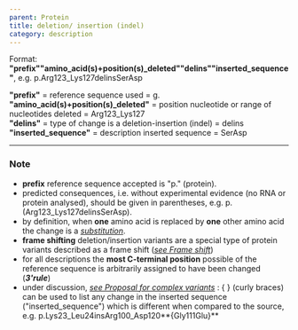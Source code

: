 ```yaml
---
parent: Protein
title: deletion/ insertion (indel)
category: description
---
```


Format:   **"prefix""amino_acid(s)+position(s)_deleted""delins""inserted_sequence"**,  e.g. p.Arg123\_Lys127delinsSerAsp

**"prefix"**  =  reference sequence used  =  g.<br>
**"amino_acid(s)+position(s)_deleted"**  =  position nucleotide or range of nucleotides deleted  =  Arg123\_Lys127<br>
**"delins"**  =  type of change is a deletion-insertion (indel)  =  delins<br>
**"inserted_sequence"**  =  description inserted sequence  =  SerAsp<br>

---

### Note

*	**prefix** reference sequence accepted is "p." (protein).
*	predicted consequences, i.e. without experimental evidence (no RNA or protein analysed), should be given in parentheses, e.g. p.(Arg123\_Lys127delinsSerAsp).
*	by definition, when **one** amino acid is replaced by **one** other amino acid the change is a [_substitution_](/recommendations/protein/variant/substitution/).
*	**frame shifting** deletion/insertion variants are a special type of protein variants described as a frame shift ([_see Frame shift_](/recommendations/protein/variant/frameshift/))
*	for all descriptions the **most C-terminal position** possible of the reference sequence is arbitrarily assigned to have been changed (_**3'rule**_)
*	under discussion, [_see Proposal for complex variants_](http://www.hgvs.org/mutnomen/HGVS_extend_PT.doc)
	:	{ } (curly braces) can be used to list any change in the inserted sequence ("inserted\_sequence") which is different when compared to the source, e.g.   p.Lys23\_Leu24insArg100\_Asp120**{Gly111Glu}**

